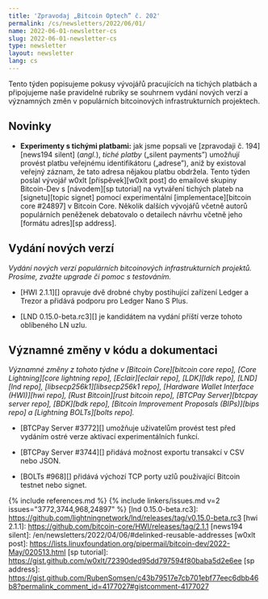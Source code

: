 ```yaml
---
title: 'Zpravodaj „Bitcoin Optech” č. 202'
permalink: /cs/newsletters/2022/06/01/
name: 2022-06-01-newsletter-cs
slug: 2022-06-01-newsletter-cs
type: newsletter
layout: newsletter
lang: cs
---
```

Tento týden popisujeme pokusy vývojářů pracujících na tichých platbách a
připojujeme naše pravidelné rubriky se souhrnem vydání nových verzí a významných
změn v populárních bitcoinových infrastrukturních projektech.

## Novinky

- **Experimenty s tichými platbami:** jak jsme popsali ve [zpravodaji č. 194][news194 silent]
  (*angl.*), *tiché platby* („silent payments”) umožňují provést platbu veřejnému
  identifikátoru („adrese”), aniž by existoval veřejný záznam, že tato adresa
  nějakou platbu obdržela. Tento týden poslal vývojář w0xlt [příspěvek][w0xlt post]
  do emailové skupiny Bitcoin-Dev s [návodem][sp tutorial] na vytváření tichých
  plateb na [signetu][topic signet] pomocí experimentální [implementace][bitcoin core #24897]
  v Bitcoin Core. Několik dalších vývojářů včetně autorů populárních peněženek
  debatovalo o detailech návrhu včetně jeho [formátu adres][sp address].

## Vydání nových verzí

*Vydání nových verzí populárních bitcoinových infrastrukturních projektů. Prosíme,
zvažte upgrade či pomoc s testováním.*

- [HWI 2.1.1][] opravuje dvě drobné chyby postihující zařízení Ledger a Trezor
  a přidává podporu pro Ledger Nano S Plus.

- [LND 0.15.0-beta.rc3][] je kandidátem na vydání příští verze tohoto oblíbeného LN uzlu.

## Významné změny v kódu a dokumentaci

*Významné změny z tohoto týdne v [Bitcoin Core][bitcoin core repo], [Core
Lightning][core lightning repo], [Eclair][eclair repo], [LDK][ldk repo],
[LND][lnd repo], [libsecp256k1][libsecp256k1 repo], [Hardware Wallet
Interface (HWI)][hwi repo], [Rust Bitcoin][rust bitcoin repo], [BTCPay
Server][btcpay server repo], [BDK][bdk repo], [Bitcoin Improvement
Proposals (BIPs)][bips repo] a [Lightning BOLTs][bolts repo].*

- [BTCPay Server #3772][] umožňuje uživatelům provést test před vydáním ostré verze aktivací
  experimentálních funkcí.

- [BTCPay Server #3744][] přidává možnost exportu transakcí v CSV nebo JSON.

- [BOLTs #968][] přidává výchozí TCP porty uzlů používající Bitcoin testnet nebo signet.

{% include references.md %}
{% include linkers/issues.md v=2 issues="3772,3744,968,24897" %}
[lnd 0.15.0-beta.rc3]: https://github.com/lightningnetwork/lnd/releases/tag/v0.15.0-beta.rc3
[hwi 2.1.1]: https://github.com/bitcoin-core/HWI/releases/tag/2.1.1
[news194 silent]: /en/newsletters/2022/04/06/#delinked-reusable-addresses
[w0xlt post]: https://lists.linuxfoundation.org/pipermail/bitcoin-dev/2022-May/020513.html
[sp tutorial]: https://gist.github.com/w0xlt/72390ded95dd797594f80baba5d2e6ee
[sp address]: https://gist.github.com/RubenSomsen/c43b79517e7cb701ebf77eec6dbb46b8?permalink_comment_id=4177027#gistcomment-4177027
